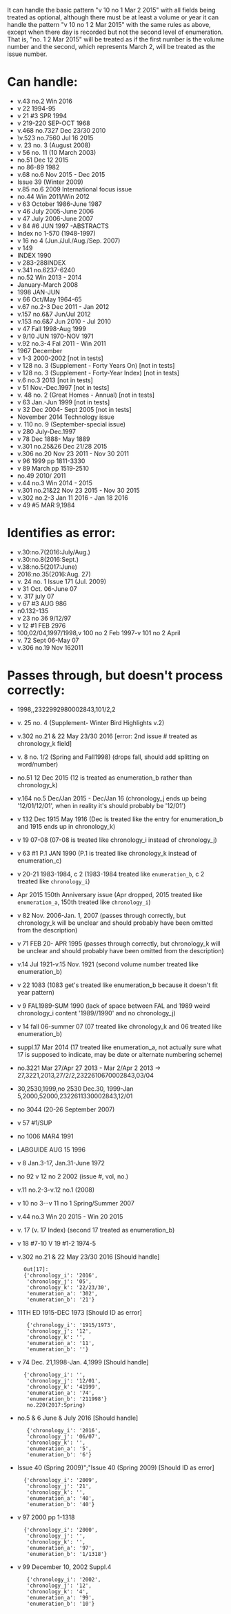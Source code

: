It can handle the basic pattern "v 10 no 1 Mar 2 2015"
with all fields being treated as optional, although there 
must be at least a volume or year it can handle the pattern 
"v 10 no 1 2 Mar 2015" with the same rules as above, except 
when there day is recorded but not the second level of 
enumeration. That is, "no. 1 2 Mar 2015" will be treated as 
if the first number is the volume number and the second, which
represents March 2, will be treated as the issue number.

# Can handle:

* v.43 no.2 Win 2016
* v 22 1994-95
* v 21 #3 SPR 1994
* v 219-220 SEP-OCT 1968
* v.468 no.7327 Dec 23/30 2010
* \v.523 no.7560 Jul 16 2015
* v. 23 no. 3 (August 2008)
* v 56 no. 11 (10 March 2003)
* no.51 Dec 12 2015
* no 86-89 1982
* v.68 no.6 Nov 2015 - Dec 2015
* Issue 39 (Winter 2009)
* v.85 no.6 2009 International focus issue
* no.44 Win 2011/Win 2012
* v 63 October 1986-June 1987
* v 46 July 2005-June 2006
* v 47 July 2006-June 2007
* v 84 #6 JUN 1997 -ABSTRACTS 
* Index no 1-570 (1948-1997)
* v 16 no 4 (Jun./Jul./Aug./Sep. 2007)
* v 149
* INDEX 1990
* v 283-288INDEX
* v.341 no.6237-6240
* no.52 Win 2013 - 2014
* January-March 2008
* 1998 JAN-JUN
* v 66 Oct/May 1964-65
* v.67 no.2-3 Dec 2011 - Jan 2012
* v.157 no.6&7 Jun/Jul 2012
* v.153 no.6&7 Jun 2010 - Jul 2010
* v 47 Fall 1998-Aug 1999
* v 9/10 JUN 1970-NOV 1971
* v.92 no.3-4 Fal 2011 - Win 2011
* 1967 December
* v 1-3 2000-2002 [not in tests]
* v 128 no. 3 (Supplement - Forty Years On) [not in tests]
* v 128 no. 3 (Supplement - Forty-Year Index) [not in tests]
* v.6 no.3 2013 [not in tests]
* v 51 Nov.-Dec.1997 [not in tests]
* v. 48 no. 2 (Great Homes - Annual) [not in tests]
* v 63 Jan.-Jun 1999 [not in tests]
* v 32 Dec 2004- Sept 2005  [not in tests]
* November 2014 Technology issue
* v. 110 no. 9 (September-special issue)
* v 280 July-Dec.1997
* v 78 Dec 1888- May 1889
* v.301 no.25&26 Dec 21/28 2015
* v.306 no.20 Nov 23 2011 - Nov 30 2011
* v 96 1999 pp 1811-3330
* v 89 March pp 1519-2510
* no.49 2010/ 2011
* v.44 no.3 Win 2014 - 2015
* v.301 no.21&22 Nov 23 2015 - Nov 30 2015
* v.302 no.2-3 Jan 11 2016 - Jan 18 2016
* v 49 #5 MAR 9,1984

# Identifies as error:

* v.30:no.7(2016:July/Aug.)
* v.30:no.8(2016:Sept.) 
* v.38:no.5(2017:June) 
* 2016:no.35(2016:Aug. 27) 
* v. 24 no. 1  Issue 171 (Jul. 2009)
* v 31 Oct. 06-June 07 
* v. 317 july 07
* v 67 #3 AUG 986
* n0.132-135
* v 23 no 36 9/12/97
* v 12 #1 FEB 2976
* 100,02/04,1997/1998,v 100 no 2 Feb 1997-v 101 no 2 April 
* v. 72 Sept 06-May 07
* v.306 no.19 Nov 162011

# Passes through, but doesn't process correctly:

* 1998,,2322992980002843,101/2,2
* v. 25 no. 4 (Supplement- Winter Bird Highlights v.2)
* v.302 no.21 & 22 May 23/30 2016 [error: 2nd issue # treated as chronology_k field]
* v. 8 no. 1/2 (Spring and Fall1998) (drops fall, should add splitting on word/number)
* no.51 12 Dec 2015 (12 is treated as enumeration_b rather than chronology_k)
* v.164 no.5 Dec/Jan 2015 - Dec/Jan 16 (chronology_j ends up being '12/01/12/01', when in reality it's should probably be '12/01')
* v 132 Dec 1915 May 1916 (Dec is treated like the entry for enumeration_b and 1915 ends up in chronology_k)
* v 19 07-08 (07-08 is treated like chronology_i instead of chronology_j)
* v 63 #1 P.1 JAN 1990 (P.1 is treated like chronology_k instead of enumeration_c)
* v 20-21 1983-1984, c 2 (1983-1984 treated like `enumeration_b`, c 2 treated like `chronology_i`)
* Apr 2015 150th Anniversary issue (Apr dropped, 2015 treated like `enumeration_a`, 150th treated like `chronology_i`)
* v 82 Nov. 2006-Jan. 1, 2007 (passes through correctly, but chronology_k will be unclear and should probably have been omitted from the description)
* v 71 FEB 20- APR 1995 (passes through correctly, but chronology_k will be unclear and should probably have been omitted from the description)
* v.14 Jul 1921-v.15 Nov. 1921 (second volume number treated like enumeration_b)
* v 22 1083 (1083 get's treated like enumeration_b because it doesn't fit year pattern)
* v 9 FAL1989-SUM 1990 (lack of space between FAL and 1989 weird chronology_i content '1989//1990' and no chronology_j)
* v 14 fall 06-summer 07 (07 treated like chronology_k and 06 treated like enumeration_b)
* suppl.17 Mar 2014 (17 treated like enumeration_a, not actually sure what 17 is supposed to indicate, may be date or alternate numbering scheme)
* no.3221 Mar 27/Apr 27 2013 - Mar 2/Apr 2 2013 -> 27,3221,2013,27/2/2,2322610670002843,03/04
* 30,2530,1999,no 2530 Dec.30, 1999-Jan 5,2000,52000,2322611330002843,12/01 
* no 3044 (20-26 September 2007)
* v 57 #1/SUP
* no 1006 MAR4 1991
* LABGUIDE AUG 15 1996
* v 8 Jan.3-17, Jan.31-June 1972
* no 92 v 12 no 2 2002 (issue #, vol, no.)
* v.11 no.2-3-v.12 no.1 (2008)
* v 10 no 3--v 11 no 1 Spring/Summer 2007
* v.44 no.3 Win 20 2015 - Win 20 2015
* v. 17 (v. 17 Index) (second 17 treated as enumeration_b)
* v 18 #7-10 V 19 #1-2 1974-5
* v.302 no.21 & 22 May 23/30 2016 [Should handle]

        Out[17]: 
        {'chronology_i': '2016',
         'chronology_j': '05',
         'chronology_k': '22/23/30',
         'enumeration_a': '302',
         'enumeration_b': '21'}

* 11TH ED 1915-DEC 1973 [Should ID as error]

         {'chronology_i': '1915/1973',
         'chronology_j': '12',
         'chronology_k': '',
         'enumeration_a': '11',
         'enumeration_b': ''}

* v 74 Dec. 21,1998-Jan. 4,1999 [Should handle]

        {'chronology_i': '',
         'chronology_j': '12/01',
         'chronology_k': '41999',
         'enumeration_a': '74',
         'enumeration_b': '211998'}
         no.220(2017:Spring)
 
* no.5 & 6 June & July 2016 [Should handle]

         {'chronology_i': '2016',
         'chronology_j': '06/07',
         'chronology_k': '',
         'enumeration_a': '5',
         'enumeration_b': '6'}
 
* Issue 40 (Spring 2009)";"Issue 40 (Spring 2009) [Should ID as error]

        {'chronology_i': '2009',
         'chronology_j': '21',
         'chronology_k': '',
         'enumeration_a': '40',
         'enumeration_b': '40'}

* v 97 2000 pp 1-1318 

        {'chronology_i': '2000',
         'chronology_j': '',
         'chronology_k': '',
         'enumeration_a': '97',
         'enumeration_b': '1/1318'}
 
* v 99 December 10, 2002 Suppl.4

         {'chronology_i': '2002',
         'chronology_j': '12',
         'chronology_k': '4',
         'enumeration_a': '99',
         'enumeration_b': '10'}

